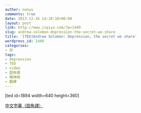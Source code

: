 ```yaml
---
author: nanyu
comments: true
date: 2013-12-26 14:10:10+00:00
layout: post
link: http://www.jiqiyu.com/?p=1440
slug: andrew-solomon-depression-the-secret-we-share
title: '[TED]Andrew Solomon: Depression, the secret we share'
wordpress_id: 1440
categories:
- 杂
tags:
- depression
- TED
- video
- 囡魚譯
- 精神病
- 翻譯
---
```


[ted id=1894 width=640 height=360]

[中文字幕（囡魚譯）](https://docs.google.com/file/d/0BzQW4PW40IbYOXVVYzE3bHVUMXM/edit?usp=drive_web)

